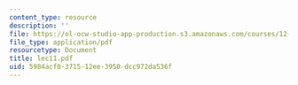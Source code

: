 ```yaml
---
content_type: resource
description: ''
file: https://ol-ocw-studio-app-production.s3.amazonaws.com/courses/12-950-atmospheric-and-oceanic-modeling-spring-2004/5984acf0371512ee3950dcc972da536f_lec11.pdf
file_type: application/pdf
resourcetype: Document
title: lec11.pdf
uid: 5984acf0-3715-12ee-3950-dcc972da536f
---
```

